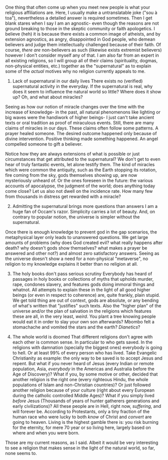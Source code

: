 One thing that often come up when you meet new people is what your religious affiliations are. Here, I usually make a untranslatable joke ("sou à toa"), nevertheless a detailed answer is required sometimes. Then I get blank stares when I say I am an agnostic- even though the reasons are not ground breaking to those in the skeptic community or faith apologetics. I believe (heh) it is because there exists a common image of atheists, and by extension agnostics, as angry, disappointed in God people, who demean believers and judge them intellectually challenged because of their faith. Of course, _there are_ non-believers as such (likewise exists extremist believers) however I don't consider myself any of that. I am also far from an expert in all existing religions, so I will group all of their claims (spirituality, dogmas, non-physical entities, etc.) together as the "supernatural" as to explain some of the _actual_ motives why no religion currently appeals to me.

1. Lack of supernatural in our daily lives
There exists no (verified) supernatural activity in the everyday. If the supernatural is real, why does it seem to influence the natural world so little? Where does it show up? Oh, and what about miracles?

Seeing as how our notion of miracle changes over the time with the increase of knowledge- in the past, all natural phenomenons like lighting or big waves were the handiwork of higher beings- I just can't take ancient texts or oral tradition as proof of miraculous events. Still, there are many claims of miracles in our days. These claims often follow some patterns. A prayer healed someone. The desired outcome happened only because of divine intervention. Positive thinking made something happened. An angel compelled someone to gift a believer.

Notice how they are always extensions of what is possible or just circumstances that get attributed to the supernatural? We don't get to even hear of truly fantastic events, let alone testify them. The kind of miracles which were common the antiquity, such as the Earth stopping its rotation, fire coming from the sky, gods themselves showing up, are now mysteriously unheard of. Or the ones foreseen in the future: the various accounts of apocalypse, the judgment of the world; does anything today come close? Let us also not dwell on the incidence rate. How many few from thousands in distress get rewarded with a miracle? 

2. Admitting the supernatural brings more questions than answers
I am a huge fan of Occam's razor. Simplicity carries a lot of beauty. And, on contrary to popular notion, the universe is simpler without the supernatural.

Once there is enough knowledge to prevent god in the gap scenarios, the metaphysical layer only leads to unanswered questions. We get large amounts of problems (why does God created evil? what really happens after death? why doesn't gods show themselves? what makes a prayer be answered and other not?) and almost zero satisfactory answers. Seeing as the universe doesn't show a need for a non-physical "metaverse", no religion to my knowledge explains it better than no religion at all.

3. The holy books don't pass serious scrutiny
Everybody has heard of passages in holy books or collections of myths that upholds murder, rape, condones slavery, and features gods doing immoral things and whatnot. All attempts to explain these in the light of all good higher beings (or even in respect to coherence) are, quite frankly, plain stupid. We get told thing are out of context, gods are absolute, or any bending of what's written that "justifies" such texts. Also the "higher plan" of the universe and/or the plan of salvation in the religions which features these are all, in the very least, _weird_. You plant a tree knowing people would eat it in order to slay your own son afterwards? Mbombo felt a stomachache and vomited the stars and the earth? _Dianetics_?

4. The whole world is doomed
That different religions don't agree with each other is common sense. In particular to who gets saved. In the religions with damnation (specially the biggest ones) everybody is going to hell. Or at least 99% of every person who has lived. Take Evangelic Christianity as example: the only way to be saved is to accept Jesus and repent. But what if you never heard of Jesus (every Indian or remote population, Asia, _everybody_ in the Americas and Australia before the Age of Discovery)? What if you, by some motive or other, decided that another religion is the right one (every righteous Hindu, the whole populations of Islam and non-Christian countries)? Or just followed another religion because of your culture (right about every European during the catholic controlled Middle Ages)? What if you simply lived _before_ Jesus (Thousands of years of hunter gatherers generations and early civilizations)? All these people are in Hell, right now, _suffering_, and will forever be. According to Protestants, only a tiny fraction of the human race who were lucky to both _know_ of Christ and _convert_ are going to heaven. Living is the highest gamble there is: you risk burning for the eternity, for mere 70 year or so living here, largely based on where and when you were born.

Those are my current reasons, as I said. Albeit it would be very interesting to see a religion that makes sense in the light of the natural world, so far, none seems to.
